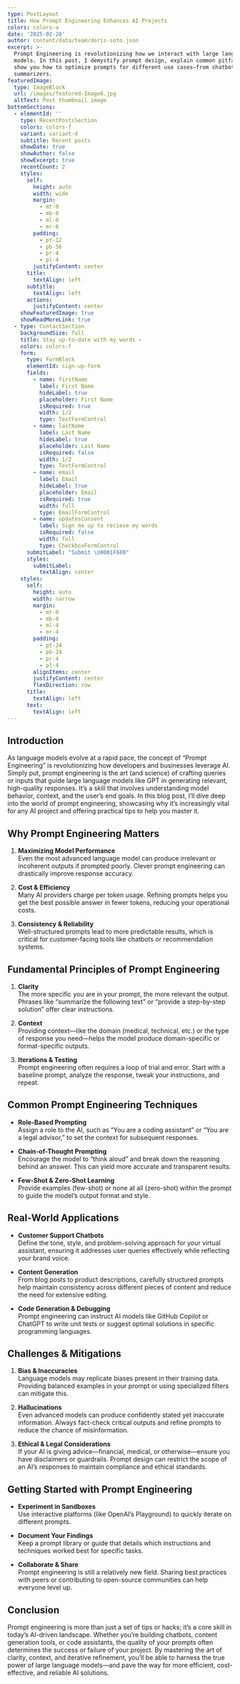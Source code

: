 ```yaml
---
type: PostLayout
title: How Prompt Engineering Enhances AI Projects
colors: colors-a
date: '2025-02-28'
author: content/data/team/doris-soto.json
excerpt: >-
  Prompt Engineering is revolutionizing how we interact with large language
  models. In this post, I demystify prompt design, explain common pitfalls, and
  show you how to optimize prompts for different use cases—from chatbots to text
  summarizers.
featuredImage:
  type: ImageBlock
  url: /images/featured-Image6.jpg
  altText: Post thumbnail image
bottomSections:
  - elementId: ''
    type: RecentPostsSection
    colors: colors-f
    variant: variant-d
    subtitle: Recent posts
    showDate: true
    showAuthor: false
    showExcerpt: true
    recentCount: 2
    styles:
      self:
        height: auto
        width: wide
        margin:
          - mt-0
          - mb-0
          - ml-0
          - mr-0
        padding:
          - pt-12
          - pb-56
          - pr-4
          - pl-4
        justifyContent: center
      title:
        textAlign: left
      subtitle:
        textAlign: left
      actions:
        justifyContent: center
    showFeaturedImage: true
    showReadMoreLink: true
  - type: ContactSection
    backgroundSize: full
    title: Stay up-to-date with my words ✍️
    colors: colors-f
    form:
      type: FormBlock
      elementId: sign-up-form
      fields:
        - name: firstName
          label: First Name
          hideLabel: true
          placeholder: First Name
          isRequired: true
          width: 1/2
          type: TextFormControl
        - name: lastName
          label: Last Name
          hideLabel: true
          placeholder: Last Name
          isRequired: false
          width: 1/2
          type: TextFormControl
        - name: email
          label: Email
          hideLabel: true
          placeholder: Email
          isRequired: true
          width: full
          type: EmailFormControl
        - name: updatesConsent
          label: Sign me up to recieve my words
          isRequired: false
          width: full
          type: CheckboxFormControl
      submitLabel: "Submit \U0001F680"
      styles:
        submitLabel:
          textAlign: center
    styles:
      self:
        height: auto
        width: narrow
        margin:
          - mt-0
          - mb-0
          - ml-4
          - mr-4
        padding:
          - pt-24
          - pb-24
          - pr-4
          - pl-4
        alignItems: center
        justifyContent: center
        flexDirection: row
      title:
        textAlign: left
      text:
        textAlign: left
---
```

## Introduction

As language models evolve at a rapid pace, the concept of “Prompt Engineering” is revolutionizing how developers and businesses leverage AI. Simply put, prompt engineering is the art (and science) of crafting queries or inputs that guide large language models like GPT in generating relevant, high-quality responses. It’s a skill that involves understanding model behavior, context, and the user’s end goals. In this blog post, I’ll dive deep into the world of prompt engineering, showcasing why it’s increasingly vital for any AI project and offering practical tips to help you master it.

## Why Prompt Engineering Matters

1.  **Maximizing Model Performance**\
    Even the most advanced language model can produce irrelevant or incoherent outputs if prompted poorly. Clever prompt engineering can drastically improve response accuracy.

2.  **Cost & Efficiency**\
    Many AI providers charge per token usage. Refining prompts helps you get the best possible answer in fewer tokens, reducing your operational costs.

3.  **Consistency & Reliability**\
    Well-structured prompts lead to more predictable results, which is critical for customer-facing tools like chatbots or recommendation systems.

## Fundamental Principles of Prompt Engineering

1.  **Clarity**\
    The more specific you are in your prompt, the more relevant the output. Phrases like “summarize the following text” or “provide a step-by-step solution” offer clear instructions.

2.  **Context**\
    Providing context—like the domain (medical, technical, etc.) or the type of response you need—helps the model produce domain-specific or format-specific outputs.

3.  **Iterations & Testing**\
    Prompt engineering often requires a loop of trial and error. Start with a baseline prompt, analyze the response, tweak your instructions, and repeat.

## Common Prompt Engineering Techniques

*   **Role-Based Prompting**\
    Assign a role to the AI, such as “You are a coding assistant” or “You are a legal advisor,” to set the context for subsequent responses.

*   **Chain-of-Thought Prompting**\
    Encourage the model to “think aloud” and break down the reasoning behind an answer. This can yield more accurate and transparent results.

*   **Few-Shot & Zero-Shot Learning**\
    Provide examples (few-shot) or none at all (zero-shot) within the prompt to guide the model’s output format and style.

## Real-World Applications

*   **Customer Support Chatbots**\
    Define the tone, style, and problem-solving approach for your virtual assistant, ensuring it addresses user queries effectively while reflecting your brand voice.

*   **Content Generation**\
    From blog posts to product descriptions, carefully structured prompts help maintain consistency across different pieces of content and reduce the need for extensive editing.

*   **Code Generation & Debugging**\
    Prompt engineering can instruct AI models like GitHub Copilot or ChatGPT to write unit tests or suggest optimal solutions in specific programming languages.

## Challenges & Mitigations

1.  **Bias & Inaccuracies**\
    Language models may replicate biases present in their training data. Providing balanced examples in your prompt or using specialized filters can mitigate this.

2.  **Hallucinations**\
    Even advanced models can produce confidently stated yet inaccurate information. Always fact-check critical outputs and refine prompts to reduce the chance of misinformation.

3.  **Ethical & Legal Considerations**\
    If your AI is giving advice—financial, medical, or otherwise—ensure you have disclaimers or guardrails. Prompt design can restrict the scope of an AI’s responses to maintain compliance and ethical standards.

## Getting Started with Prompt Engineering

*   **Experiment in Sandboxes**\
    Use interactive platforms (like OpenAI’s Playground) to quickly iterate on different prompts.

*   **Document Your Findings**\
    Keep a prompt library or guide that details which instructions and techniques worked best for specific tasks.

*   **Collaborate & Share**\
    Prompt engineering is still a relatively new field. Sharing best practices with peers or contributing to open-source communities can help everyone level up.

## Conclusion

Prompt engineering is more than just a set of tips or hacks; it’s a core skill in today’s AI-driven landscape. Whether you’re building chatbots, content generation tools, or code assistants, the quality of your prompts often determines the success or failure of your project. By mastering the art of clarity, context, and iterative refinement, you’ll be able to harness the true power of large language models—and pave the way for more efficient, cost-effective, and reliable AI solutions.
